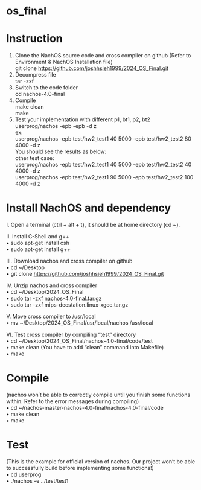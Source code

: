 # os_final

# Instruction
1. Clone the NachOS source code and cross compiler on github (Refer to Environment & NachOS Installation file)<br>
    git clone https://github.com/joshhsieh1999/2024_OS_Final.git<br>
2. Decompress file<br>
    tar -zxf <Compressed-File><br>
3. Switch to the code folder<br>
    cd nachos-4.0-final<br>
4. Compile<br>
    make clean<br>
    make<br>
5. Test your implementation with different p1, bt1, p2, bt2<br>
    userprog/nachos -epb <execute file> <p1> <bt1> -epb <execute file> <p2> <bt2> -d z<br>
    ex:<br>
    userprog/nachos -epb test/hw2_test1 40 5000 -epb test/hw2_test2 80 4000 -d z<br>
    You should see the results as below:<br>
    other test case:<br>
    userprog/nachos -epb test/hw2_test1 40 5000 -epb test/hw2_test2 40 4000 -d z<br>
    userprog/nachos -epb test/hw2_test1 90 5000 -epb test/hw2_test2 100 4000 -d z<br>

# Install NachOS and dependency 
I. Open a terminal (ctrl + alt + t), it should be at home directory (cd ~).<br>

II. Install C-Shell and g++ <br>
• sudo apt-get install csh <br>
• sudo apt-get install g++ <br>

III. Download nachos and cross compiler on github <br>
• cd ~/Desktop <br>
• git clone https://github.com/joshhsieh1999/2024_OS_Final.git <br>

IV. Unzip nachos and cross compiler <br>
• cd ~/Desktop/2024_OS_Final<br>
• sudo tar -zxf nachos-4.0-final.tar.gz <br>
• sudo tar -zxf mips-decstation.linux-xgcc.tar.gz <br>

V. Move cross compiler to /usr/local <br>
• mv ~/Desktop/2024_OS_Final/usr/local/nachos /usr/local <br>

VI. Test cross compiler by compiling “test” directory <br>
• cd ~/Desktop/2024_OS_Final/nachos-4.0-final/code/test <br>
• make clean (You have to add “clean” command into Makefile) <br>
• make <br>

# Compile 
(nachos won’t be able to correctly compile until you finish some functions within. Refer to the error messages during compiling)<br>
• cd ~/nachos-master-nachos-4.0-final/nachos-4.0-final/code<br>
• make clean<br>
• make<br>

# Test 
(This is the example for official version of nachos. Our project won’t be able to successfully build before implementing some functions!)<br>
• cd userprog<br>
• ./nachos -e ../test/test1<br>
